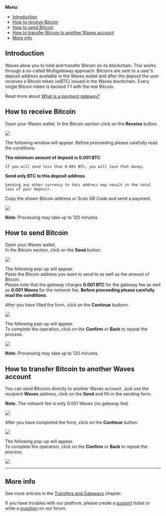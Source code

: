 **Menu**:

* [Introduction](#introduction)
* [How to receive Bitcoin](#how-to-receive-bitcoin)
* [How to send Bitcoin](#how-to-send-bitcoin)
* [How to transfer Bitcoin to another Waves account](#how-to-transfer-bitcoin-to-another-waves-account)
* [More info](#more-info)

## Introduction

Waves allow you to hold and transfer Bitcoin on its blockchain. This works through a so-called Multigateway approach: Bitcoins are sent to a user's deposit address available in the Waves wallet and after the deposit the user receives a Bitcoin token \(wBTC\) issued in the Waves blockchain. Every single Bitcoin token is backed 1:1 with the real Bitcoin.

Read more about [What is a payment gateway?](/waves-client/frequently-asked-questions-faq/transfers-and-gateways/payment-gateway.md)

## How to receive Bitcoin

Open your Waves wallet.
In the Bitcoin section click on the **Receive** button.

![](/_assets/bitcoin_transfers_01.png)

The following window will appear. Before proceeding please carefully read the conditions:

**The minimum amount of deposit is 0.001 BTC**
```
If you will send less than 0.001 BTC, you will lose that money.
```
**Send only BTC to this deposit address**
```
Sending any other currency to this address may result in the total loss of your deposit.
```

Copy the shown Bitcoin address or Scan QR Code and send a payment.

![](/_assets/bitcoin_transfers_02.png)

**Note**: Processing may take up to 120 minutes.

## How to send Bitcoin

Open your Waves wallet,  
In the Bitcoin section, click on the **Send** button.

![](/_assets/bitcoin_transfers_01.png)

The following pop-up will appear.  
Paste the Bitcoin address you want to send to as well as the amount of Bitcoin.  
Please note that the gateway charges **0.001 BTC** for the gateway fee as well as **0.001 Waves** for the network fee.
**Before proceeding please carefully read the conditions**.

After you have filled the form, click on the **Continue** buttonn.

![](/_assets/bitcoin_transfers_04.png)

The following pop-up will appear.  
To complete the operation, click on the **Confirm** or **Back** to repeat the process.

![](/_assets/bitcoin_transfers_05.png)

**Note**: Processing may take up to 120 minutes.

## How to transfer Bitcoin to another Waves account

You can send Bitcoins directly to another Waves account. Just use the recipient **Waves** address, click on the **Send** and fill-in the sending form.

**Note.** The network fee is only 0.001 Waves \(no gateway fee\)

![](/_assets/bitcoin_transfers_01.png)

After you have completed the form, click on the **Continue** button.

![](/_assets/bitcoin_transfers_07.png)

The following pop-up will appear.  
To complete the operation, click on the **Confirm** or **Back** to repeat the process.

![](/_assets/bitcoin_transfers_08.png)

___

## More info

See more articles in the [Transfers and Gateways](/waves-client/wallet-management.md) chapter.

If you have troubles with our platform, please create a [support](https://support.wavesplatform.com/) ticket or write a [question](https://forum.wavesplatform.com/) on our forum.

